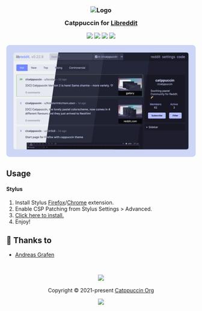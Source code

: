<h3 align="center">
	<img src="https://raw.githubusercontent.com/catppuccin/catppuccin/main/assets/logos/exports/1544x1544_circle.png" width="100" alt="Logo"/><br/>
	<img src="https://raw.githubusercontent.com/catppuccin/catppuccin/main/assets/misc/transparent.png" height="30" width="0px"/>
	Catppuccin for <a href="https://github.com/spikecodes/libreddit">Libreddit</a>
	<img src="https://raw.githubusercontent.com/catppuccin/catppuccin/main/assets/misc/transparent.png" height="30" width="0px"/>
</h3>

<p align="center">
    <a href="https://github.com/catppuccin/libreddit/stargazers"><img src="https://img.shields.io/github/stars/catppuccin/libreddit?colorA=181825&colorB=b4befe&style=for-the-badge style=for-the-badge"></a>
    <a href="https://github.com/catppuccin/libreddit/issues"><img src="https://img.shields.io/github/issues/catppuccin/libreddit?colorA=181825&colorB=fab387&style=for-the-badge"></a>
    <a href="https://github.com/catppuccin/libreddit/contributors"><img src="https://img.shields.io/github/contributors/catppuccin/libreddit?colorA=181825&colorB=a6e3a1&style=for-the-badge"></a>
    <a href="https://raw.githubusercontent.com/catppuccin/libreddit/main/catppuccin.user.css"><img src="https://img.shields.io/badge/stylus-install-cba6f7?colorA=181825&colorB=cba6f7&style=for-the-badge"></a>
</p>


![Libreddit Theme Preview](assets/screenshot.png)


## Usage

#### Stylus
1. Install Stylus [Firefox](https://addons.mozilla.org/en-GB/firefox/addon/styl-us/)/[Chrome](https://chrome.google.com/webstore/detail/stylus/clngdbkpkpeebahjckkjfobafhncgmne) extension.
2. Enable CSP Patching from Stylus Settings > Advanced.
3. [Click here to install.](https://github.com/catppuccin/libreddit/raw/main/catppuccin.user.css)
4. Enjoy!

## 💝 Thanks to

- [Andreas Grafen](https://github.com/andreasgrafen)

&nbsp;

<p align="center"><img src="https://raw.githubusercontent.com/catppuccin/catppuccin/main/assets/footers/gray0_ctp_on_line.svg?sanitize=true" /></p>
<p align="center">Copyright &copy; 2021-present <a href="https://github.com/catppuccin" target="_blank">Catppuccin Org</a>
<p align="center"><a href="https://github.com/catppuccin/catppuccin/blob/main/LICENSE"><img src="https://img.shields.io/static/v1.svg?style=for-the-badge&label=License&message=MIT&logoColor=d9e0ee&colorA=363a4f&colorB=b7bdf8"/></a></p>
